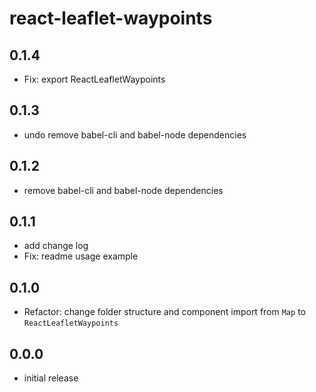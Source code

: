 # react-leaflet-waypoints

## 0.1.4
- Fix: export ReactLeafletWaypoints

## 0.1.3
- undo remove babel-cli and babel-node dependencies

## 0.1.2
- remove babel-cli and babel-node dependencies

## 0.1.1
- add change log
- Fix: readme usage example

## 0.1.0
- Refactor: change folder structure and component import from `Map` to `ReactLeafletWaypoints`

## 0.0.0
- initial release